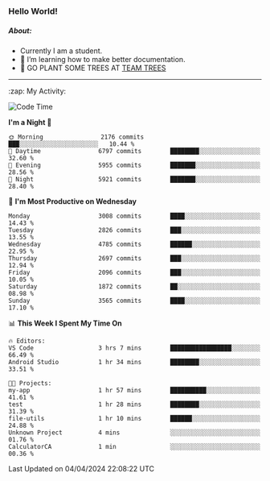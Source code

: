 ### Hello World!

##### About:
- Currently I am a student.
- 🌱 I’m learning how to make better documentation.
- 🌱 GO PLANT SOME TREES AT [TEAM TREES](https://teamtrees.org/)

---
  <summary>:zap: My Activity:</summary>
  
<!--START_SECTION:waka-->
![Code Time](http://img.shields.io/badge/Code%20Time-1%2C309%20hrs%2015%20mins-blue)

**I'm a Night 🦉** 

```text
🌞 Morning                2176 commits        ███░░░░░░░░░░░░░░░░░░░░░░   10.44 % 
🌆 Daytime                6797 commits        ████████░░░░░░░░░░░░░░░░░   32.60 % 
🌃 Evening                5955 commits        ███████░░░░░░░░░░░░░░░░░░   28.56 % 
🌙 Night                  5921 commits        ███████░░░░░░░░░░░░░░░░░░   28.40 % 
```
📅 **I'm Most Productive on Wednesday** 

```text
Monday                   3008 commits        ████░░░░░░░░░░░░░░░░░░░░░   14.43 % 
Tuesday                  2826 commits        ███░░░░░░░░░░░░░░░░░░░░░░   13.55 % 
Wednesday                4785 commits        ██████░░░░░░░░░░░░░░░░░░░   22.95 % 
Thursday                 2697 commits        ███░░░░░░░░░░░░░░░░░░░░░░   12.94 % 
Friday                   2096 commits        ███░░░░░░░░░░░░░░░░░░░░░░   10.05 % 
Saturday                 1872 commits        ██░░░░░░░░░░░░░░░░░░░░░░░   08.98 % 
Sunday                   3565 commits        ████░░░░░░░░░░░░░░░░░░░░░   17.10 % 
```


📊 **This Week I Spent My Time On** 

```text
🔥 Editors: 
VS Code                  3 hrs 7 mins        █████████████████░░░░░░░░   66.49 % 
Android Studio           1 hr 34 mins        ████████░░░░░░░░░░░░░░░░░   33.51 % 

🐱‍💻 Projects: 
my-app                   1 hr 57 mins        ██████████░░░░░░░░░░░░░░░   41.61 % 
test                     1 hr 28 mins        ████████░░░░░░░░░░░░░░░░░   31.39 % 
file-utils               1 hr 10 mins        ██████░░░░░░░░░░░░░░░░░░░   24.88 % 
Unknown Project          4 mins              ░░░░░░░░░░░░░░░░░░░░░░░░░   01.76 % 
CalculatorCA             1 min               ░░░░░░░░░░░░░░░░░░░░░░░░░   00.36 % 
```


 Last Updated on 04/04/2024 22:08:22 UTC
<!--END_SECTION:waka-->
